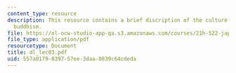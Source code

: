 ```yaml
---
content_type: resource
description: This resource contains a brief discription of the culture of Japan, and
  buddhism.
file: https://ol-ocw-studio-app-qa.s3.amazonaws.com/courses/21h-522-japan-in-the-age-of-the-samurai-history-and-film-fall-2006/557a0179839757ee3daa0839c64cdeda_dl_lec03.pdf
file_type: application/pdf
resourcetype: Document
title: dl_lec03.pdf
uid: 557a0179-8397-57ee-3daa-0839c64cdeda
---
```

